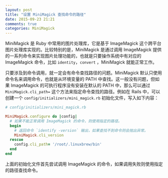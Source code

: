 ```yaml
---
layout: post
title: "设置 MiniMagick 查找命令的路径"
date: 2015-09-23 21:21
comments: true
categories: MiniMagick
---
```


MiniMagick 是 Ruby 中常用的图片处理库，它是基于 ImageMagick 这个跨平台图片处理库实现的。比较特别的是，MiniMagick 是通过调用 ImageMagick 提供的一系列命令来实现图片处理功能的，也就是只要操作系统中有对应的 ImageMagick 命令，比如 `identity`，`convert` ，MiniMagick 就能正常工作。

只要涉及到命令调用，就一定会有命令查找路径的问题。MiniMagick 默认只使用命令名来调用命令，也就是从环境变量的 PATH 中查找。这一般没有问题，但如果 ImageMagick 的可执行程序没有安装在默认的 PATH 中，那么可以通过 `MiniMagick.cli_path=` 这个方法来指定命令查找的路径。例如在 Rails 中，可以创建一个 `config/initializers/mini_magick.rb` 初始化文件，写入如下内容：

``` ruby
# config/initializers/mini_magick.rb

MiniMagick.configure do |config|
  # 如果不能正常调用 ImageMagick 的命令，则使用指定的路径。
  begin
    # 返回命令 `identify -version` 输出，如果查找不到命令则会抛出异常。
    MiniMagick.cli_version
  rescue
    config.cli_path= '/root/.linuxbrew/bin'
  end
end

```

上面的初始化文件首先尝试调用 ImageMagick 的命令，如果调用失败则使用指定的路径查找命令。

